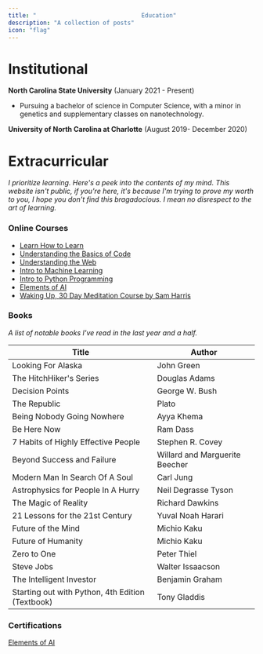 ```yaml
---
title: "                              Education"
description: "A collection of posts"
icon: "flag"
---
```


# Institutional
**North Carolina State University** (January 2021 - Present) 

- Pursuing a bachelor of science in Computer Science, with a minor in genetics and supplementary classes on nanotechnology. 

**University of North Carolina at Charlotte** (August 2019- December 2020)


# Extracurricular                              
*I prioritize learning. Here's a peek into the contents of my mind. This website isn't public, if you're here, it's because I'm trying to prove my worth to you, I hope you don't find this bragadocious. I mean no disrespect to the art of learning.*

### Online Courses
 
- [Learn How to Learn](https://openclassrooms.com/en/courses/5281811-learn-how-to-learn)            
- [Understanding the Basics of Code](https://learndigital.withgoogle.com/digitalgarage/course/basics-code)                 
- [Understanding the Web](https://openclassrooms.com/en/courses/3314571-understanding-the-web)                   
- [Intro to Machine Learning](https://learndigital.withgoogle.com/digitalgarage/course/machine-learning-basics/module/141)                   
- [Intro to Python Programming](https://www.udacity.com/course/introduction-to-python--ud1110)                   
- [Elements of AI](https://www.elementsofai.com/)   
- [Waking Up, 30 Day Meditation Course by Sam Harris](https://wakingup.com/)                   

### Books 

*A list of notable books I've read in the last year and a half.*

| Title  | Author |
| ----- | -------- |
| Looking For Alaska | John Green    |   
| The HitchHiker's Series | Douglas Adams |
| Decision Points | George W. Bush |
The Republic | Plato       
Being Nobody Going Nowhere | Ayya Khema
Be Here Now | Ram Dass
7 Habits of Highly Effective People | Stephen R. Covey        
Beyond Success and Failure | Willard and Marguerite Beecher
Modern Man In Search Of A Soul| Carl Jung
Astrophysics for People In A Hurry | Neil Degrasse Tyson        
The Magic of Reality | Richard Dawkins 
21 Lessons for the 21st Century | Yuval Noah Harari     
Future of the Mind | Michio Kaku
Future of Humanity | Michio Kaku
Zero to One | Peter Thiel
Steve Jobs | Walter Issaacson 
The Intelligent Investor | Benjamin Graham
Starting out with Python, 4th Edition (Textbook) | Tony Gladdis   




### Certifications

[Elements of AI](https://certificates.mooc.fi/validate/e9ge8gyozr6)

